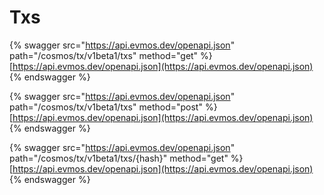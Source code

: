 # Txs

{% swagger src="https://api.evmos.dev/openapi.json" path="/cosmos/tx/v1beta1/txs" method="get" %}
[https://api.evmos.dev/openapi.json](https://api.evmos.dev/openapi.json)
{% endswagger %}

{% swagger src="https://api.evmos.dev/openapi.json" path="/cosmos/tx/v1beta1/txs" method="post" %}
[https://api.evmos.dev/openapi.json](https://api.evmos.dev/openapi.json)
{% endswagger %}

{% swagger src="https://api.evmos.dev/openapi.json" path="/cosmos/tx/v1beta1/txs/{hash}" method="get" %}
[https://api.evmos.dev/openapi.json](https://api.evmos.dev/openapi.json)
{% endswagger %}
